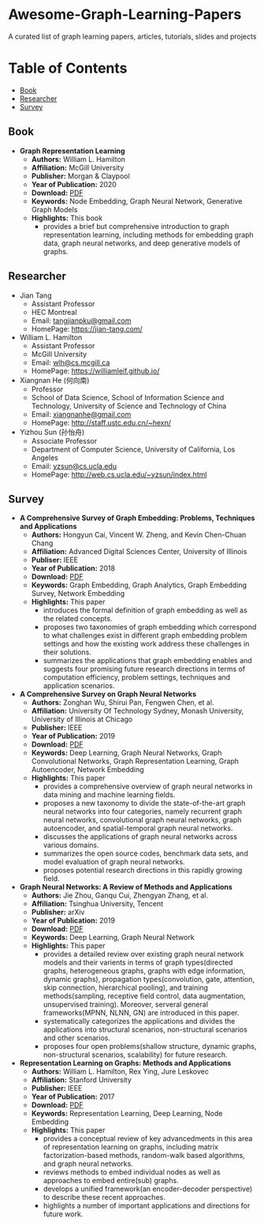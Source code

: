 # Awesome-Graph-Learning-Papers
A curated list of graph learning papers, articles, tutorials, slides and projects


# Table of Contents
+ [Book](#book)
+ [Researcher](#researcher)
+ [Survey](#survey)

## Book
+ **Graph Representation Learning**
  + **Authors:** William L. Hamilton
  + **Affiliation:** McGill University
  + **Publisher:** Morgan & Claypool
  + **Year of Publication:** 2020
  + **Download:** [PDF](https://www.cs.mcgill.ca/~wlh/grl_book/files/GRL_Book.pdf)
  + **Keywords:** Node Embedding, Graph Neural Network, Generative Graph Models
  + **Highlights:** This book
    + provides a brief but comprehensive introduction to graph representation learning, including methods for embedding graph data, graph neural networks, and deep generative models of graphs.

## Researcher
+ Jian Tang
  + Assistant Professor
  + HEC Montreal
  + Email: tangjianpku@gmail.com
  + HomePage: https://jian-tang.com/
+ William L. Hamilton
  + Assistant Professor
  + McGill University
  + Email: wlh@cs.mcgill.ca
  + HomePage: https://williamleif.github.io/
+ Xiangnan He (何向南)
  + Professor
  + School of Data Science, School of Information Science and Technology, University of Science and Technology of China
  + Email: xiangnanhe@gmail.com
  + HomePage: http://staff.ustc.edu.cn/~hexn/
+ Yizhou Sun (孙怡舟)
  + Associate Professor
  + Department of Computer Science, University of California, Los Angeles
  + Email: yzsun@cs.ucla.edu
  + HomePage: http://web.cs.ucla.edu/~yzsun/index.html

## Survey
+ **A Comprehensive Survey of Graph Embedding: Problems, Techniques and Applications**
  + **Authors:** Hongyun Cai, Vincent W. Zheng, and Kevin Chen-Chuan Chang
  + **Affiliation:** Advanced Digital Sciences Center, University of Illinois
  + **Publiser:** IEEE
  + **Year of Publication:** 2018
  + **Download:** [PDF](https://ieeexplore.ieee.org/document/8294302)
  + **Keywords:** Graph Embedding, Graph Analytics, Graph Embedding Survey, Network Embedding
  + **Highlights:** This paper
    +  introduces the formal definition of graph embedding as well as the related concepts.
    +  proposes two taxonomies of graph embedding which correspond to what challenges exist in different graph embedding problem settings and how the existing work address these challenges in their solutions.
    +  summarizes the applications that graph embedding enables and suggests four promising future research directions in terms of computation efficiency, problem settings, techniques and application scenarios.
+ **A Comprehensive Survey on Graph Neural Networks**
  + **Authors:** Zonghan Wu, Shirui Pan, Fengwen Chen, et al.
  + **Affiliation:** University Of Technology Sydney, Monash University, University of Illinois at Chicago
  + **Publisher:** IEEE
  + **Year of Publication:** 2019
  + **Download:** [PDF](https://ieeexplore.ieee.org/document/9046288)
  + **Keywords:** Deep Learning, Graph Neural Networks, Graph Convolutional Networks, Graph Representation Learning, Graph Autoencoder, Network Embedding
  + **Highlights:** This paper
    + provides a comprehensive overview of graph neural networks in data mining and machine learning fields.
    + proposes a new taxonomy to divide the state-of-the-art graph neural networks into four categories, namely recurrent graph neural networks, convolutional graph neural networks, graph autoencoder, and spatial-temporal graph neural networks.
    + discusses the applications of graph neural networks across various domains.
    + summarizes the open source codes, benchmark data sets, and model evaluation of graph neural networks.
    + proposes potential research directions in this rapidly growing field.
+ **Graph Neural Networks: A Review of Methods and Applications**
  + **Authors:** Jie Zhou, Ganqu Cui, Zhengyan Zhang, et al.
  + **Affiliation:** Tsinghua University, Tencent
  + **Publisher:** arXiv
  + **Year of Publication:** 2019
  + **Download:** [PDF](https://arxiv.org/pdf/1812.08434.pdf)
  + **Keywords:** Deep Learning, Graph Neural Network 
  + **Highlights:** This paper
    + provides a detailed review over existing graph neural network models and their varients in terms of graph types(directed graphs, heterogeneous graphs, graphs with edge information, dynamic graphs), propagation types(convolution, gate, attention, skip connection, hierarchical pooling), and training methods(sampling, receptive field control, data augmentation, unsupervised training). Moreover, serveral general frameworks(MPNN, NLNN, GN) are introduced in this paper.
    + systematically categorizes the applications and divides the applications into structural scenarios, non-structural scenarios and other scenarios.
    + proposes four open problems(shallow structure, dynamic graphs, non-structural scenarios, scalability) for future research.
+ **Representation Learning on Graphs: Methods and Applications**
  + **Authors:** William L. Hamilton, Rex Ying, Jure Leskovec
  + **Affiliation:** Stanford University
  + **Publisher:** IEEE
  + **Year of Publication:** 2017
  + **Download:** [PDF](https://arxiv.org/pdf/1709.05584.pdf)
  + **Keywords:** Representation Learning, Deep Learning, Node Embedding
  + **Highlights:** This paper
    + provides a conceptual review of key advancedments in this area of representation learning on graphs, including matrix factorization-based methods, random-walk based algorithms, and graph neural networks.
    + reviews methods to embed individual nodes as well as approaches to embed entire(sub) graphs.
    + develops a unified framework(an encoder-decoder perspective) to describe these recent approaches.
    + highlights a number of important applications and directions for future work.
